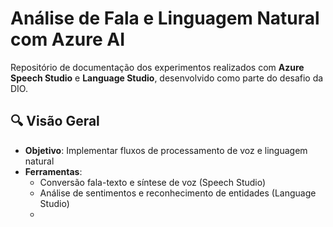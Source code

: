 # Análise de Fala e Linguagem Natural com Azure AI

Repositório de documentação dos experimentos realizados com **Azure Speech Studio** e **Language Studio**, desenvolvido como parte do desafio da DIO.

## 🔍 Visão Geral
- **Objetivo**: Implementar fluxos de processamento de voz e linguagem natural
- **Ferramentas**: 
  - Conversão fala-texto e síntese de voz (Speech Studio)
  - Análise de sentimentos e reconhecimento de entidades (Language Studio)
  - 
